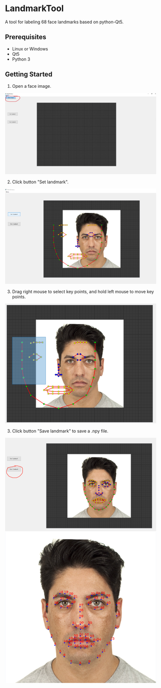 # LandmarkTool
A tool for labeling 68 face landmarks based on python-Qt5.

## Prerequisites
 
 * Linux or Windows
 * Qt5
 * Python 3

## Getting Started
1. Open a face image.
<img src="https://github.com/SwordHolderSH/LandmarkTool/blob/main/demo/1.jpg" width="500" />

2. Click button "Set landmark". 

<img src="https://github.com/SwordHolderSH/LandmarkTool/blob/main/demo/2.png" width="500" />

3. Drag right mouse to select key points, and hold left mouse to move key points.
<img src="https://github.com/SwordHolderSH/LandmarkTool/blob/main/demo/3.png" width="500" />

3. Click button "Save landmark" to save a .npy file. 
<img src="https://github.com/SwordHolderSH/LandmarkTool/blob/main/demo/4.png" width="500" />
<img src="https://github.com/SwordHolderSH/LandmarkTool/blob/main/demo/save.png" width="500" />
